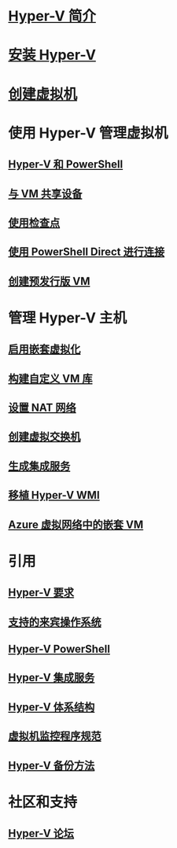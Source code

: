 # [Hyper-V 简介](./about/index.md)
# [安装 Hyper-V](quick-start/enable-hyper-v.md)
# [创建虚拟机](quick-start/quick-create-virtual-machine.md)

# 使用 Hyper-V 管理虚拟机
## [Hyper-V 和 PowerShell](quick-start/try-hyper-v-powershell.md)
## [与 VM 共享设备](user-guide/enhanced-session-mode.md)
## [使用检查点](user-guide/checkpoints.md)
## [使用 PowerShell Direct 进行连接](user-guide/powershell-direct.md)
## [创建预发行版 VM](user-guide/create-pre-release-vm.md)

# 管理 Hyper-V 主机
## [启用嵌套虚拟化](user-guide/nested-virtualization.md)
## [构建自定义 VM 库](user-guide/custom-gallery.md)
## [设置 NAT 网络](user-guide/setup-nat-network.md)
## [创建虚拟交换机](quick-start/connect-to-network.md)
## [生成集成服务](user-guide/make-integration-service.md)
## [移植 Hyper-V WMI](user-guide/refactor-wmiv1-to-wmiv2.md)
## [Azure 虚拟网络中的嵌套 VM](user-guide/nested-virtualization-azure-virtual-network.md) 

# 引用
## [Hyper-V 要求](reference/hyper-v-requirements.md)
## [支持的来宾操作系统](about/supported-guest-os.md)
## [Hyper-V PowerShell](https://docs.microsoft.com/powershell/module/hyper-v/index?view=win10-ps)
## [Hyper-V 集成服务](reference/integration-services.md)
## [Hyper-V 体系结构](reference/hyper-v-architecture.md)
## [虚拟机监控程序规范](reference/tlfs.md)
## [Hyper-V 备份方法](reference/HyperVBackupApproaches.md)

# 社区和支持
## [Hyper-V 论坛](https://social.technet.microsoft.com/Forums/windowsserver/home?forum=winserverhyperv)
